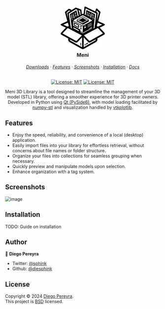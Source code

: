 <h3 align="center">
	<img src="logo.svg" width="150" alt="Logo"/><br/>
	Meni
</h3>

<h6 align="center">
  <a href="#">Downloads</a>
  ·
  <a href="#">Features</a>
  ·
  <a href="#">Screenshots</a>
  ·
  <a href="#">Installation</a>
  ·
  <a href="#">Docs</a>
</h6>

<p align="center">
  <a href="https://github.com/diesphink/meni/blob/master/LICENSE"><img alt="License: MIT" src="https://img.shields.io/badge/version-0.1.0-blue.svg" target="_blank" /></a>
  <a href="https://github.com/diesphink/meni/blob/master/LICENSE"><img alt="License: MIT" src="https://img.shields.io/badge/license-BSD-darkcyan.svg" target="_blank" /></a>
</p>

<p align="center">
Meni 3D Library is a tool designed to streamline the management of your 3D model (STL) library, offering a smoother experience for 3D printer owners.
<br>
Developed in Python using <a href="https://doc.qt.io/qtforpython-6/index.html">Qt (PySide6)</a>, with model loading facilitated by <a href="https://github.com/WoLpH/numpy-stl/">numpy-stl</a> and visualization handled by <a href="https://github.com/bwoodsend/vtkplotlib">vtkplotlib</a>.
</p>

## Features

- Enjoy the speed, reliability, and convenience of a local (desktop) application.
- Easily import files into your library for effortless retrieval, without concerns about file names or folder structure.
- Organize your files into collections for seamless grouping when necessary.
- Quickly preview and manipulate models upon selection.
- Enhance organization with a tag system.

## Screenshots

![image](https://github.com/diesphink/meni/assets/10153740/73e69b09-3379-403d-b712-0054c161161b)




## Installation

TODO: Guide on installation

## Author

👤 **Diego Pereyra**

- Twitter: [@sphink](https://twitter.com/sphink)
- Github: [@diesphink](https://github.com/diesphink)

## License

Copyright © 2024 [Diego Pereyra](https://github.com/diesphink).<br />
This project is [BSD](https://github.com/diesphink/meni/blob/master/LICENSE) licensed.
